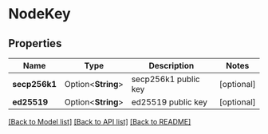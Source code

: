 # NodeKey

## Properties

Name | Type | Description | Notes
------------ | ------------- | ------------- | -------------
**secp256k1** | Option<**String**> | secp256k1 public key | [optional]
**ed25519** | Option<**String**> | ed25519 public key | [optional]

[[Back to Model list]](../README.md#documentation-for-models) [[Back to API list]](../README.md#documentation-for-api-endpoints) [[Back to README]](../README.md)


